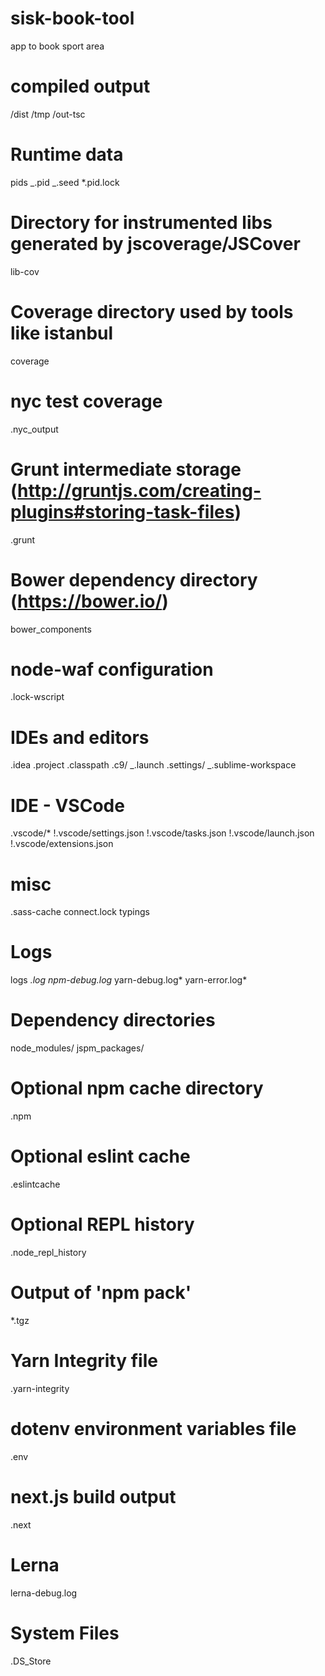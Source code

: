 # sisk-book-tool

app to book sport area

# compiled output

/dist
/tmp
/out-tsc

# Runtime data

pids
_.pid
_.seed
\*.pid.lock

# Directory for instrumented libs generated by jscoverage/JSCover

lib-cov

# Coverage directory used by tools like istanbul

coverage

# nyc test coverage

.nyc_output

# Grunt intermediate storage (http://gruntjs.com/creating-plugins#storing-task-files)

.grunt

# Bower dependency directory (https://bower.io/)

bower_components

# node-waf configuration

.lock-wscript

# IDEs and editors

.idea
.project
.classpath
.c9/
_.launch
.settings/
_.sublime-workspace

# IDE - VSCode

.vscode/\*
!.vscode/settings.json
!.vscode/tasks.json
!.vscode/launch.json
!.vscode/extensions.json

# misc

.sass-cache
connect.lock
typings

# Logs

logs
_.log
npm-debug.log_
yarn-debug.log*
yarn-error.log*

# Dependency directories

node_modules/
jspm_packages/

# Optional npm cache directory

.npm

# Optional eslint cache

.eslintcache

# Optional REPL history

.node_repl_history

# Output of 'npm pack'

\*.tgz

# Yarn Integrity file

.yarn-integrity

# dotenv environment variables file

.env

# next.js build output

.next

# Lerna

lerna-debug.log

# System Files

.DS_Store
